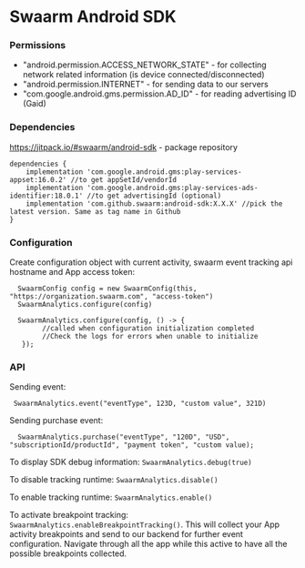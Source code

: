 # Swaarm Android SDK

### Permissions

* "android.permission.ACCESS_NETWORK_STATE" - for collecting network related information (is device
  connected/disconnected)
* "android.permission.INTERNET" - for sending data to our servers
* "com.google.android.gms.permission.AD_ID" - for reading advertising ID (Gaid)

### Dependencies

https://jitpack.io/#swaarm/android-sdk - package repository

  ```
  dependencies {
      implementation 'com.google.android.gms:play-services-appset:16.0.2' //to get appSetId/vendorId
      implementation 'com.google.android.gms:play-services-ads-identifier:18.0.1' //to get advertisingId (optional)
      implementation 'com.github.swaarm:android-sdk:X.X.X' //pick the latest version. Same as tag name in Github
  }
  ```

### Configuration

Create configuration object with current activity, swaarm event tracking api hostname and App access
token:

 ```
   SwaarmConfig config = new SwaarmConfig(this, "https://organization.swaarm.com", "access-token")
   SwaarmAnalytics.configure(config)
   
   SwaarmAnalytics.configure(config, () -> {
         //called when configuration initialization completed
         //Check the logs for errors when unable to initialize
    });
 ```

### API

Sending event:

 ```
  SwaarmAnalytics.event("eventType", 123D, "custom value", 321D)
 ```

Sending purchase event:

```
  SwaarmAnalytics.purchase("eventType", "120D", "USD", "subscriptionId/productId", "payment token", "custom value);
```

To display SDK debug information: `SwaarmAnalytics.debug(true)`

To disable tracking runtime: `SwaarmAnalytics.disable()`

To enable tracking runtime: `SwaarmAnalytics.enable()`

To activate breakpoint tracking: `SwaarmAnalytics.enableBreakpointTracking()`. This will collect
your App activity breakpoints and send to our backend for further event configuration. Navigate
through all the app while this active to have all the possible breakpoints collected.





